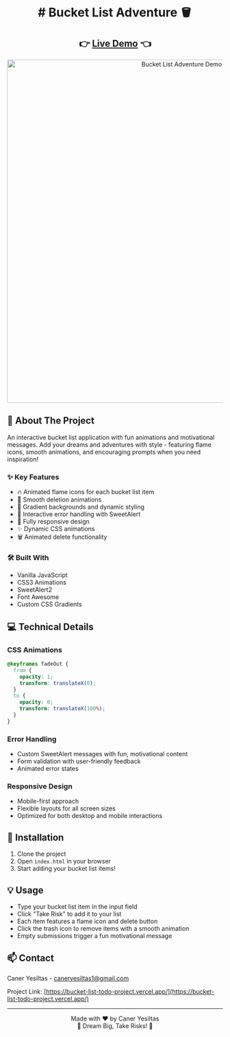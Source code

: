 


<div align="center">
 <h1> 
# Bucket List Adventure 🪣 
 </h1>
</div>

<div align="center">
  <h2>
    👉 <a href="https://bucket-list-todo-project.vercel.app/">Live Demo</a> 👈
  </h2>
</div>

<div align="center">
  <img src="/BucketList-Todo.gif" alt="Bucket List Adventure Demo" width="800"/>
</div>

## 📌 About The Project

An interactive bucket list application with fun animations and motivational messages. Add your dreams and adventures with style - featuring flame icons, smooth animations, and encouraging prompts when you need inspiration!

### ✨ Key Features

- 🔥 Animated flame icons for each bucket list item
- 💫 Smooth deletion animations
- 🎨 Gradient backgrounds and dynamic styling
- 🎯 Interactive error handling with SweetAlert
- 📱 Fully responsive design
- ✨ Dynamic CSS animations
- 🗑️ Animated delete functionality

### 🛠️ Built With

- Vanilla JavaScript
- CSS3 Animations
- SweetAlert2
- Font Awesome
- Custom CSS Gradients

## 💻 Technical Details

### CSS Animations
```css
@keyframes fadeOut {
  from {
    opacity: 1;
    transform: translateX(0);
  }
  to {
    opacity: 0;
    transform: translateX(100%);
  }
}
```

### Error Handling
- Custom SweetAlert messages with fun, motivational content
- Form validation with user-friendly feedback
- Animated error states

### Responsive Design
- Mobile-first approach
- Flexible layouts for all screen sizes
- Optimized for both desktop and mobile interactions

## 🎯 Installation

1. Clone the project
2. Open `index.html` in your browser
3. Start adding your bucket list items!

## 💡 Usage

- Type your bucket list item in the input field
- Click "Take Risk" to add it to your list
- Each item features a flame icon and delete button
- Click the trash icon to remove items with a smooth animation
- Empty submissions trigger a fun motivational message

## 📫 Contact

Caner Yesiltas - caneryesiltas1@gmail.com

Project Link: [https://bucket-list-todo-project.vercel.app/](https://bucket-list-todo-project.vercel.app/)

---

<div align="center">
  Made with ❤️ by Caner Yesiltas
</div>

<div align="center">
  🎯 Dream Big, Take Risks! 🎯
</div>
